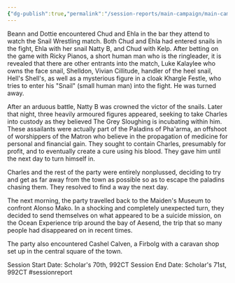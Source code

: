 ```yaml
---
{"dg-publish":true,"permalink":"/session-reports/main-campaign/main-campaign-session-3/"}
---
```



Beann and Dottie encountered Chud and Ehla in the bar they attend to watch the Snail Wrestling match. Both Chud and Ehla had entered snails in the fight, Ehla with her snail Natty B, and Chud with Kelp. After betting on the game with Ricky Pianos, a short human man who is the ringleader, it is revealed that there are other entrants into the match, Luke Kalaylee who owns the face snail, Shelldon, Vivian Cillitude, handler of the heel snail, Hell's Shell's, as well as a mysterious figure in a cloak Khargle Festle, who tries to enter his "Snail" (small human man) into the fight. He was turned away.

After an arduous battle, Natty B was crowned the victor of the snails. Later that night, three heavily armoured figures appeared, seeking to take Charles into custody as they believed The Grey Sloughing is incubating within him. These assailants were actually part of the Paladins of Pha'arma, an offshoot of worshippers of the Matron who believe in the propagation of medicine for personal and financial gain. They sought to contain Charles, presumably for profit, and to eventually create a cure using his blood. They gave him until the next day to turn himself in. 

Charles and the rest of the party were entirely nonplussed, deciding to try and get as far away from the town as possible so as to escape the paladins chasing them. They resolved to find a way the next day.

The next morning, the party travelled back to the Maiden's Museum to confront Alonso Mako. In a shocking and completely unexpected turn, they decided to send themselves on what appeared to be a suicide mission, on the Ocean Experience trip around the bay of Aesend, the trip that so many people had disappeared on in recent times.

The party also encountered Cashel Calven, a Firbolg with a caravan shop set up in the central square of the town.

Session Start Date: Scholar's 70th, 992CT
Session End Date: Scholar's 71st, 992CT
#sessionreport